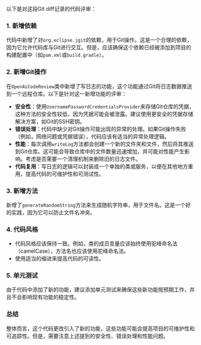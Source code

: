 以下是对这段Git diff记录的代码评审：

### 1. 新增依赖
代码中新增了对`org.eclipse.jgit`的依赖，用于Git操作。这是一个合理的依赖，因为它允许代码库与Git进行交互。但是，应该确保这个依赖已经被添加到项目的构建配置中（如`pom.xml`或`build.gradle`）。

### 2. 新增Git操作
在`OpenAiCodeReview`类中新增了写日志的功能，这个功能通过Git将日志数据推送到一个远程仓库。以下是针对这一新增功能的评审：

- **安全性**：使用`UsernamePasswordCredentialsProvider`来存储Git仓库的凭据，这种方法的安全性较低，因为凭据可能会被泄露。建议使用更安全的凭据存储解决方案，如Git的SSH密钥。
- **错误处理**：代码中缺少对Git操作可能出现的异常的处理。如果Git操作失败（例如，网络问题或凭据错误），代码应该有适当的异常处理逻辑。
- **性能**：每次调用`writeLog`方法都会创建一个新的文件夹和文件，然后将其推送到Git仓库。这可能会导致仓库中的文件数量迅速增加，并可能对性能产生影响。考虑是否需要一个清理机制来删除旧的日志文件。
- **代码复用**：写日志的逻辑可以封装成一个单独的类或服务，以便在其他地方重用，提高代码的可维护性和可测试性。

### 3. 新增方法
新增了`generateRandomString`方法来生成随机字符串，用于文件名。这是一个好的实践，因为它可以防止文件名冲突。

### 4. 代码风格
- 代码风格应该保持一致。例如，类的成员变量应该始终使用驼峰命名法（camelCase），方法名也应该使用驼峰命名法。
- 使用适当的缩进来提高代码的可读性。

### 5. 单元测试
由于代码中添加了新的功能，建议添加单元测试来确保这些新功能按预期工作，并且不会影响现有功能的稳定性。

### 总结
整体而言，这个代码更改引入了新的功能，这些功能可能会提高项目的可维护性和可追踪性。但是，需要注意上述提到的安全性、错误处理和性能问题。